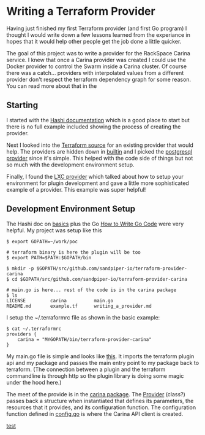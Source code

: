 # Writing a Terraform Provider

Having just finished my first Terraform provider (and first Go program) I thought I would write down a few lessons learned from the experiance in hopes that it would help other people get the job done a little quicker. 
 
The goal of this project was to write a provider for the RackSpace Carina service.  I knew that once a Carina provider was created I could use the Docker provider to control the Swarm inside a Carina cluster.  Of course there was a catch... providers with interpolated values from a different provider don't respect the terraform dependency graph for some reason.  You can read more about that in the 

## Starting

I started with the [Hashi documentation](https://www.terraform.io/docs/plugins/index.html) which is a good place to start but there is no full example included showing the process of creating the provider.  

Next I looked into the [Terraform source](https://github.com/hashicorp/terraform) for an existing provider that would help.  The providers are hidden down in [builtin](https://github.com/hashicorp/terraform/tree/master/builtin) and I picked the [postgresql provider](https://github.com/hashicorp/terraform/tree/master/builtin/providers/postgresql) since it's simple.  This helped with the code side of things but not so much with the development environment setup.

Finally, I found the [LXC provider](https://github.com/jtopjian/terraform-provider-lxc) which talked about how to setup your environment for plugin development and gave a little more sophisticated example of a provider.  This example was super helpful!

## Development Environment Setup

The Hashi doc on [basics](https://www.terraform.io/docs/plugins/basics.html) plus the Go [How to Write Go Code](https://golang.org/doc/code.html) were very helpful.  My project was setup like this

```shell
$ export GOPATH=~/work/poc

# terraform binary is here the plugin will be too
$ export PATH=$PATH:$GOPATH/bin 

$ mkdir -p $GOPATH/src/github.com/sandpiper-io/terraform-provider-carina
$ cd $GOPATH/src/github.com/sandpiper-io/terraform-provider-carina

# main.go is here... rest of the code is in the carina package
$ ls
LICENSE			carina			main.go
README.md		example.tf		writing_a_provider.md

```

I setup the ~/.terraformrc file as shown in the basic example:

```shell
$ cat ~/.terraformrc 
providers {
    carina = "MYGOPATH/bin/terraform-provider-carina"
}
```

My main.go file is simple and looks like [this](main.go).  It imports the terraform plugin api and my package and passes the main entry point to my package back to terraform.  (The connection between a plugin and the terraform commandline is through http so the plugin library is doing some magic under the hood here.)

The meet of the provide is in the [carina package](carina).  The [Provider](carina/provider.go) (class?) passes back a structure when instantiated that defines its parameters, the resources that it provides, and its configuration function.  The configuration function defined in [config.go](carina/config.go) is where the Carina API client is created.
 
 [test](carina/provider.go#L47)
